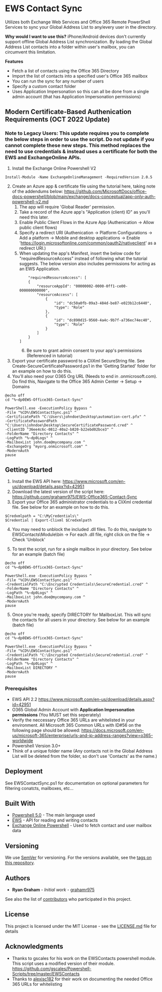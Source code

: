 # EWS Contact Sync
Utilizes both Exchange Web Services and Office 365 Remote PowerShell Services to sync your Global Address List to any/every user in the directory.

**Why would I want to use this?** iPhone/Android devices don't currently support offline Global Address List synchronization. By loading the Global Address List contacts into a folder within user's mailbox, you can circumvent this limitation.

**Features**
- Fetch a list of contacts using the Office 365 Directory
- Import the list of contacts into a specified user's Office 365 mailbox
- You can run the sync for any number of users
- Specify a custom contact folder
- Uses Application Impersonation so this can all be done from a single admin account (that has Application Impersonation permissions)

## Modern Certificate-Based Authenication Requirements (OCT 2022 Update)
### Note to Legacy Users: This update requires you to complete the below steps in order to use the script. Do not update if you cannot complete these new steps. This method replaces the need to use credentials & instead uses a certificate for both the EWS and ExchangeOnline APIs.
1. Install the Exchange Online Powershell V2
```
Install-Module -Name ExchangeOnlineManagement -RequiredVersion 2.0.5
```
2. Create an Azure app & certificate file using the tutorial here, taking note of the addendums below: https://github.com/MicrosoftDocs/office-docs-powershell/blob/main/exchange/docs-conceptual/app-only-auth-powershell-v2.md
    1.  The app will require 'Global Reader' permission.
    2.  Take a record of the Azure app's "Application (client) ID" as you'll need this later.
    3.  Enable Public Client Flows in the Azure App (Authenication -> Allow public client flows)
    4.  Specify a redirect URI (Authenication -> Platform Configurations -> Add a platform -> Mobile and desktop applications -> Enable 'https://login.microsoftonline.com/common/oauth2/nativeclient' as a redirect URI.)
    5.  When updating the app's Manifest, insert the below code for "requiredResourceAccess" instead of following what the tutorial suggests. The below version also includes permissions for acting as an EWS Application.
        ```
            "requiredResourceAccess": [
            {
                "resourceAppId": "00000002-0000-0ff1-ce00-000000000000",
                "resourceAccess": [
                    {
                        "id": "dc50a0fb-09a3-484d-be87-e023b12c6440",
                        "type": "Role"
                    },
                    {
                        "id": "dc890d15-9560-4a4c-9b7f-a736ec74ec40",
                        "type": "Role"
                    }
                ]
            }
        ]
        ```
        6. Be sure to grant admin consent to your app's permissions (Referenced in tutorial)
3. Export your certificate password to a CliXml SecureString file. See Create-SecureCertificatePassword.ps1 in the 'Getting Started' folder for an example on how to do this.
4. You'll also need your O365 Org URL (Needs to end in .onmicrosoft.com). Do find this, Navigate to the Office 365 Admin Center -> Setup -> Domains
```
@echo off
cd "%~dp0EWS-Office365-Contact-Sync"

PowerShell.exe -ExecutionPolicy Bypass ^
-File "%CD%\EWSContactSync.ps1" ^
-CertificatePath "C:\Users\johndoe\Desktop\automation-cert.pfx" ^
-CertificatePasswordPath "C:\Users\johndoe\Desktop\SecureCertificatePassword.cred" ^
-ClientID "36ee4c6c-0812-40a2-b820-b22ebd02bce3" ^
-FolderName "Directory Contacts" ^
-LogPath "%~dp0Logs" ^
-MailboxList john.doe@mycompany.com ^
-ExchangeOrg "myorg.onmicrosoft.com" ^
-ModernAuth
pause
```

## Getting Started

1. Install the EWS API here: https://www.microsoft.com/en-us/download/details.aspx?id=42951
2. Download the latest version of the script here: https://github.com/grahamr975/EWS-Office365-Contact-Sync
3. Export your Office 365 administrator credentials to a CliXml credential file. See below for an example on how to do this.
```
$Credxmlpath = "C:\MyCredentials\"
$Credential | Export-Clixml $Credxmlpath
```
4. You may need to unblock the included .dll files. To do this, navigate to EWSContacts\Module\bin -> For each .dll file, right click on the file -> Check 'Unblock'

4. To test the script, run for a single mailbox in your directory. See below for an example (batch file)
```
@echo off
cd "%~dp0EWS-Office365-Contact-Sync"

PowerShell.exe -ExecutionPolicy Bypass ^
-File "%CD%\EWSContactSync.ps1" ^
-CredentialPath "C:\Encrypted Credentials\SecureCredential.cred" ^
-FolderName "Directory Contacts" ^
-LogPath "%~dp0Logs" ^
-MailboxList john.doe@mycompany.com ^
-ModernAuth
pause
```
5. Once you're ready, specify DIRECTORY for MailboxList. This will sync the contacts for all users in your directory. See below for an example (batch file)
```
@echo off
cd "%~dp0EWS-Office365-Contact-Sync"

PowerShell.exe -ExecutionPolicy Bypass ^
-File "%CD%\EWSContactSync.ps1" ^
-CredentialPath "C:\Encrypted Credentials\SecureCredential.cred" ^
-FolderName "Directory Contacts" ^
-LogPath "%~dp0Logs" ^
-MailboxList DIRECTORY ^
-ModernAuth
pause
```

### Prerequisites

- EWS API 2.2 https://www.microsoft.com/en-us/download/details.aspx?id=42951
- O365 Global Admin Account with **Application Impersonation permissions** (You MUST set this seperately)
- Verify the neccessary Office 365 URLs are whitelisted in your environment. All Microsoft 365 Common URLs with ID#56 on the following page should be allowed: https://docs.microsoft.com/en-us/microsoft-365/enterprise/urls-and-ip-address-ranges?view=o365-worldwide
- Powershell Version 3.0+
- Think of a unique folder name (Any contacts not in the Global Address List will be deleted from the folder, so don't use 'Contacts' as the name.)

## Deployment

See EWSContactSync.ps1 for documentation on optional parameters for filtering conatcts, mailboxes, etc...

## Built With

* [Powershell 5.0](https://github.com/PowerShell/PowerShell) - The main language used
* [EWS](https://docs.microsoft.com/en-us/exchange/client-developer/web-service-reference/ews-reference-for-exchange) - API for reading and writing contacts
* [Exchange Online Powershell](https://www.powershellgallery.com/packages/ExchangeOnlineManagement/2.0.5) - Used to fetch contact and user mailbox data

## Versioning

We use [SemVer](http://semver.org/) for versioning. For the versions available, see the [tags on this repository](https://github.com/your/project/tags). 

## Authors

* **Ryan Graham** - *Initial work* - [grahamr975](https://github.com/grahamr975)

See also the list of [contributors](https://github.com/your/project/contributors) who participated in this project.

## License

This project is licensed under the MIT License - see the [LICENSE.md](LICENSE.md) file for details

## Acknowledgments

* Thanks to gscales for his work on the EWSContacts powershell module. This script uses a modified version of their module. https://github.com/gscales/Powershell-Scripts/tree/master/EWSContacts
* Thanks to [alexisc182](https://github.com/alexisc182) for their work on documenting the needed Office 365 URLs for whitelisting
